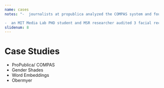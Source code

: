 ```yaml
---
name: cases
notes: "-  journalists at propublica analyzed the COMPAS system and found bias, you'll replicate that and explore their data a little more

-  an MIT Media Lab PHD student and MSR researcher audited 3 facial recognition APIs"
slidenum: 8
---
```

# Case Studies
- ProPublica/ COMPAS
- Gender Shades
- Word Embeddings
- Obermyer